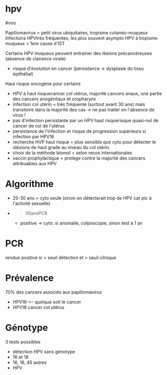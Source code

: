 # hpv
#viro 


Papillomavirus = petit virus ubiquitaires, tropisme cutanéo-muqueux
Infections HPVtrès fréquentes, les plus souvent asympto
HPV à tropisme muqueux = 1ere cause d'IST 

Certains HPV muqueux peuvent entrainer des lésions précancéreuses (absence de clairance virale) 

- risque d'évolution en cancer (persistance -> dysplasie du tissu épithélial) 

Haut risque oncogène pour certains 

- HPV à haut risquecancer col utérus, majorité cancers anaux, une partie des cancers anogénitaux et oropharynx 
- infection col utérin = très fréquente (surtout avant 30 ans) mais transitoire dans la majorité des cas -> ne pas traiter en l'absence de virus ! 
- pas d'infection persistante par un HPV haut risquerisque quasi-nul de cancer de col de l'utérus 
- persistance de l'infection et risque de progression supérieurs si infection par HPV16 
- recherche HVP haut risque = plus sensible que cyto pour détecter le slésions de haut grade au niveau du col utérin. 
- choix de la méthode biomol = selon recos internationales 
- vaccin prophylactique = protège contre la majorité des cancers attribuables aux HPV 


# Algorithme


- 25-30 ans = cyto seule (sinon on détecterait trop de HPV car pic à
  l'activité sexuelle) 
- > 30ansPCR 
    - positive -> cyto: si anomalie, colposcopie, sinon test à 1 an 


# PCR


rendue positive si > seuil détection et > seuil clinique 


# Prévalence


70% des cancers associés aux papillomavirus 

- HPV16-+- quelque soit le cancer 
- HPV18 cancer col utérus 


# Génotype


3 tests possibles 

- détection HPV sans génotype 
- 16 et 18 
- 16, 18, 45 autres 
- HPV 

